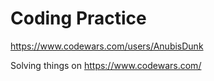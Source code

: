 # Coding Practice
https://www.codewars.com/users/AnubisDunk

Solving things on https://www.codewars.com/
